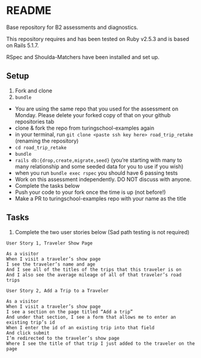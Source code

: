 # README

Base repository for B2 assessments and diagnostics.

This repository requires and has been tested on Ruby v2.5.3 and is based on Rails 5.1.7.

RSpec and Shoulda-Matchers have been installed and set up.


## Setup

1. Fork and clone
2. `bundle`

* You are using the same repo that you used for the assessment on Monday. Please delete your forked copy of that on your github repositories tab
* clone & fork the repo from turingschool-examples again
* in your terminal, run `git clone <paste ssh key here> road_trip_retake` (renaming the repository)
* `cd road_trip_retake`
* `bundle`
* `rails db:{drop,create,migrate,seed}` (you’re starting with many to many relationship and some seeded data for you to use if you wish)
* when you run `bundle exec rspec` you should have 6 passing tests
* Work on this assessment independently. DO NOT discuss with anyone.
* Complete the tasks below
* Push your code to your fork once the time is up (not before!)
* Make a PR to turingschool-examples repo with your name as the title
​
## Tasks
1. Complete the two user stories below (Sad path testing is not required)
​
```
User Story 1, Traveler Show Page
​
As a visitor
When I visit a traveler’s show page
I see the traveler’s name and age
And I see all of the titles of the trips that this traveler is on
And I also see the average mileage of all of that traveler’s road trips
```

```
User Story 2, Add a Trip to a Traveler
​
As a visitor
When I visit a traveler’s show page
I see a section on the page titled “Add a trip”
And under that section, I see a form that allows me to enter an existing trip’s id
When I enter the id of an existing trip into that field
And click submit
I’m redirected to the traveler’s show page
Where I see the title of that trip I just added to the traveler on the page
```
